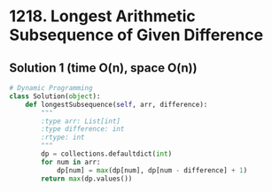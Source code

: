 # 1218. Longest Arithmetic Subsequence of Given Difference

## Solution 1 (time O(n), space O(n))

```python
# Dynamic Programming
class Solution(object):
    def longestSubsequence(self, arr, difference):
        """
        :type arr: List[int]
        :type difference: int
        :rtype: int
        """
        dp = collections.defaultdict(int)
        for num in arr:
            dp[num] = max(dp[num], dp[num - difference] + 1)
        return max(dp.values())
```
